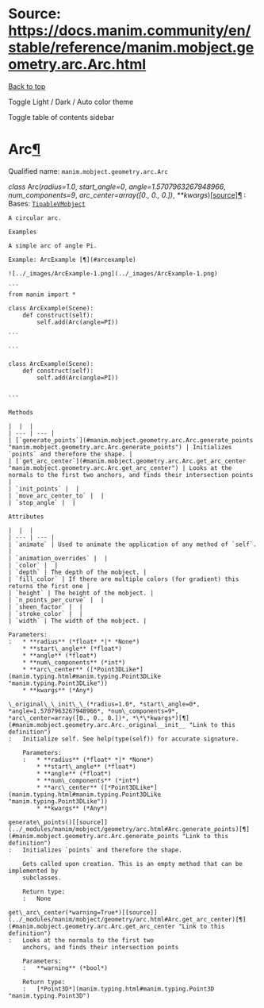 # Source: https://docs.manim.community/en/stable/reference/manim.mobject.geometry.arc.Arc.html

[Back to top](#)

Toggle Light / Dark / Auto color theme

Toggle table of contents sidebar

Arc[¶](#arc "Link to this heading")
===================================

Qualified name: `manim.mobject.geometry.arc.Arc`

*class* Arc(*radius=1.0*, *start\_angle=0*, *angle=1.5707963267948966*, *num\_components=9*, *arc\_center=array([0., 0., 0.])*, *\*\*kwargs*)[[source]](../_modules/manim/mobject/geometry/arc.html#Arc)[¶](#manim.mobject.geometry.arc.Arc "Link to this definition")
:   Bases: [`TipableVMobject`](manim.mobject.geometry.arc.TipableVMobject.html#manim.mobject.geometry.arc.TipableVMobject "manim.mobject.geometry.arc.TipableVMobject")

    A circular arc.

    Examples

    A simple arc of angle Pi.

    Example: ArcExample [¶](#arcexample)

    ![../_images/ArcExample-1.png](../_images/ArcExample-1.png)

    ```
    from manim import *

    class ArcExample(Scene):
        def construct(self):
            self.add(Arc(angle=PI))

    ```

    ```

    class ArcExample(Scene):
        def construct(self):
            self.add(Arc(angle=PI))


    ```

    Methods

    |  |  |
    | --- | --- |
    | [`generate_points`](#manim.mobject.geometry.arc.Arc.generate_points "manim.mobject.geometry.arc.Arc.generate_points") | Initializes `points` and therefore the shape. |
    | [`get_arc_center`](#manim.mobject.geometry.arc.Arc.get_arc_center "manim.mobject.geometry.arc.Arc.get_arc_center") | Looks at the normals to the first two anchors, and finds their intersection points |
    | `init_points` |  |
    | `move_arc_center_to` |  |
    | `stop_angle` |  |

    Attributes

    |  |  |
    | --- | --- |
    | `animate` | Used to animate the application of any method of `self`. |
    | `animation_overrides` |  |
    | `color` |  |
    | `depth` | The depth of the mobject. |
    | `fill_color` | If there are multiple colors (for gradient) this returns the first one |
    | `height` | The height of the mobject. |
    | `n_points_per_curve` |  |
    | `sheen_factor` |  |
    | `stroke_color` |  |
    | `width` | The width of the mobject. |

    Parameters:
    :   * **radius** (*float* *|* *None*)
        * **start\_angle** (*float*)
        * **angle** (*float*)
        * **num\_components** (*int*)
        * **arc\_center** ([*Point3DLike*](manim.typing.html#manim.typing.Point3DLike "manim.typing.Point3DLike"))
        * **kwargs** (*Any*)

    \_original\_\_init\_\_(*radius=1.0*, *start\_angle=0*, *angle=1.5707963267948966*, *num\_components=9*, *arc\_center=array([0., 0., 0.])*, *\*\*kwargs*)[¶](#manim.mobject.geometry.arc.Arc._original__init__ "Link to this definition")
    :   Initialize self. See help(type(self)) for accurate signature.

        Parameters:
        :   * **radius** (*float* *|* *None*)
            * **start\_angle** (*float*)
            * **angle** (*float*)
            * **num\_components** (*int*)
            * **arc\_center** ([*Point3DLike*](manim.typing.html#manim.typing.Point3DLike "manim.typing.Point3DLike"))
            * **kwargs** (*Any*)

    generate\_points()[[source]](../_modules/manim/mobject/geometry/arc.html#Arc.generate_points)[¶](#manim.mobject.geometry.arc.Arc.generate_points "Link to this definition")
    :   Initializes `points` and therefore the shape.

        Gets called upon creation. This is an empty method that can be implemented by
        subclasses.

        Return type:
        :   None

    get\_arc\_center(*warning=True*)[[source]](../_modules/manim/mobject/geometry/arc.html#Arc.get_arc_center)[¶](#manim.mobject.geometry.arc.Arc.get_arc_center "Link to this definition")
    :   Looks at the normals to the first two
        anchors, and finds their intersection points

        Parameters:
        :   **warning** (*bool*)

        Return type:
        :   [*Point3D*](manim.typing.html#manim.typing.Point3D "manim.typing.Point3D")